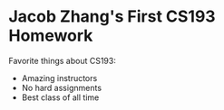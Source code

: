 # Jacob Zhang's First CS193 Homework

Favorite things about CS193:
 - Amazing instructors
 - No hard assignments
 - Best class of all time

